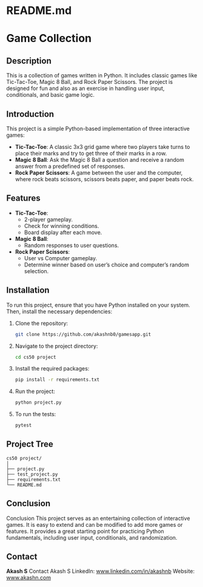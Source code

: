 # README.md

# Game Collection

## Description

This is a collection of games written in Python. It includes classic games like Tic-Tac-Toe, Magic 8 Ball, and Rock Paper Scissors. The project is designed for fun and also as an exercise in handling user input, conditionals, and basic game logic.

## Introduction

This project is a simple Python-based implementation of three interactive games:
- **Tic-Tac-Toe**: A classic 3x3 grid game where two players take turns to place their marks and try to get three of their marks in a row.
- **Magic 8 Ball**: Ask the Magic 8 Ball a question and receive a random answer from a predefined set of responses.
- **Rock Paper Scissors**: A game between the user and the computer, where rock beats scissors, scissors beats paper, and paper beats rock.

## Features

- **Tic-Tac-Toe**:
  - 2-player gameplay.
  - Check for winning conditions.
  - Board display after each move.
- **Magic 8 Ball**:
  - Random responses to user questions.
- **Rock Paper Scissors**:
  - User vs Computer gameplay.
  - Determine winner based on user’s choice and computer’s random selection.

## Installation

To run this project, ensure that you have Python installed on your system. Then, install the necessary dependencies:

1. Clone the repository:
   ```bash
   git clone https://github.com/akashnb0/gamesapp.git

2. Navigate to the project directory:
   ```bash
   cd cs50 project
   

3. Install the required packages:
   ```bash
   pip install -r requirements.txt

4. Run the project:
   ```bash
   python project.py

5. To run the tests:
   ```bash
   pytest

## Project Tree
```
cs50 project/
│            
├── project.py         
├── test_project.py  
├── requirements.txt 
└── README.md
```

## Conclusion
Conclusion
This project serves as an entertaining collection of interactive games. It is easy to extend and can be modified to add more games or features. It provides a great starting point for practicing Python fundamentals, including user input, conditionals, and randomization.

## Contact
**Akash S**
Contact
Akash S
LinkedIn: www.linkedin.com/in/akashnb
Website: www.akashn.com


